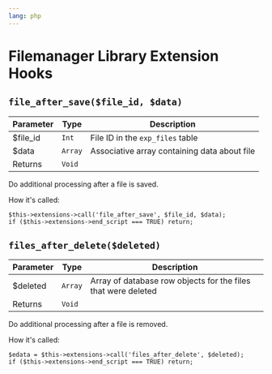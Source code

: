 ```yaml
---
lang: php
---
```


<!--
    This source file is part of the open source project
    ExpressionEngine User Guide (https://github.com/ExpressionEngine/ExpressionEngine-User-Guide)

    @link      https://expressionengine.com/
    @copyright Copyright (c) 2003-2020, Packet Tide, LLC (https://packettide.com)
    @license   https://expressionengine.com/license Licensed under Apache License, Version 2.0
-->

# Filemanager Library Extension Hooks

## `file_after_save($file_id, $data)`

| Parameter | Type    | Description                                  |
| --------- | ------- | -------------------------------------------- |
| \$file_id | `Int`   | File ID in the `exp_files` table             |
| \$data    | `Array` | Associative array containing data about file |
| Returns   | `Void`  |                                              |

Do additional processing after a file is saved.

How it's called:

    $this->extensions->call('file_after_save', $file_id, $data);
    if ($this->extensions->end_script === TRUE) return;

## `files_after_delete($deleted)`

| Parameter | Type    | Description                                                   |
| --------- | ------- | ------------------------------------------------------------- |
| \$deleted | `Array` | Array of database row objects for the files that were deleted |
| Returns   | `Void`  |                                                               |

Do additional processing after a file is removed.

How it's called:

    $edata = $this->extensions->call('files_after_delete', $deleted);
    if ($this->extensions->end_script === TRUE) return;
